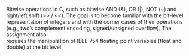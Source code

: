 
Bitwise operations in C, such as bitwise AND (&), OR (|), NOT (~) and right/left shift (>> / <<). The goal is to become familiar with the bit-level<br/> representation of integers and with the corner cases of their operations (e.g., two’s complement encoding, signed/unsigned overflow). The assignment also<br/> requires the manipulation of IEEE 754 floating point variables (float and double) at the bit level.
